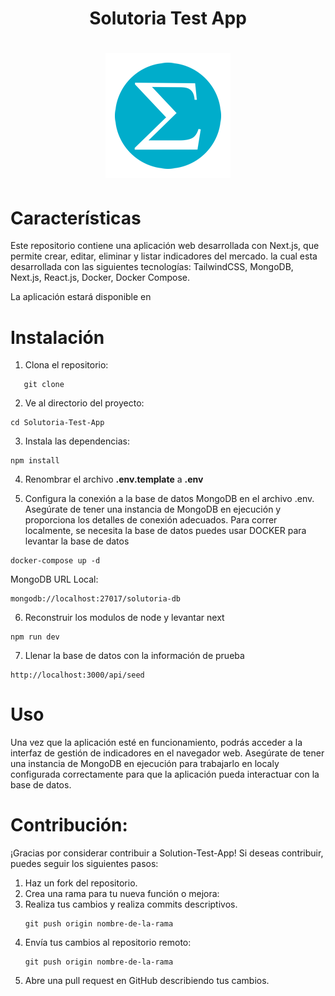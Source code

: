 <div align="center">

# Solutoria Test App
# ![image](./public/solutoria.png)

</div>

# Características
Este repositorio contiene una aplicación web desarrollada con Next.js, que permite crear, editar, eliminar y listar indicadores del mercado. la cual esta desarrollada con las siguientes tecnologías: TailwindCSS, MongoDB, Next.js, React.js, Docker, Docker Compose.

La aplicación estará disponible en 


# Instalación

1. Clona el repositorio:
```
   git clone 
```

2. Ve al directorio del proyecto:
```
cd Solutoria-Test-App
```

3. Instala las dependencias:
```
npm install
```
4. Renombrar el archivo **.env.template** a **.env**

5. Configura la conexión a la base de datos MongoDB en el archivo .env. Asegúrate de tener una instancia de MongoDB en ejecución y proporciona los detalles de conexión adecuados.
Para correr localmente, se necesita la base de datos puedes usar DOCKER para levantar la base de datos

```
docker-compose up -d
```

MongoDB URL Local:

```
mongodb://localhost:27017/solutoria-db
```

6. Reconstruir los modulos de node y levantar next
```
npm run dev
```
7. Llenar la base de datos con la información de prueba
```
http://localhost:3000/api/seed
```

# Uso
Una vez que la aplicación esté en funcionamiento, podrás acceder a la interfaz de gestión de indicadores en el navegador web. Asegúrate de tener una instancia de MongoDB en ejecución para trabajarlo en localy configurada correctamente para que la aplicación pueda interactuar con la base de datos.

# Contribución:
¡Gracias por considerar contribuir a Solution-Test-App! Si deseas contribuir, puedes seguir los siguientes pasos:
1. Haz un fork del repositorio.
2. Crea una rama para tu nueva función o mejora:
3. Realiza tus cambios y realiza commits descriptivos.
    ```shell
    git push origin nombre-de-la-rama
4. Envía tus cambios al repositorio remoto:
     ```shell
     git push origin nombre-de-la-rama
5. Abre una pull request en GitHub describiendo tus cambios.